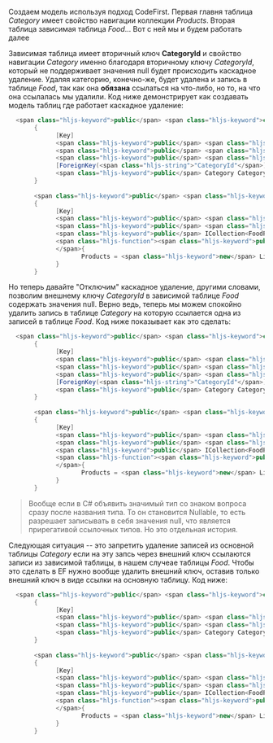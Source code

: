 Создаем модель используя подход CodeFirst. Первая главня таблица *Category* имеет свойство навигации коллекции *Products*. Вторая таблица зависимая таблица *Food*... Вот с ней мы и будем работать далее

Зависимая таблица имеет вторичный ключ **CategoryId** и свойство навигации *Category* именно благодаря вторичному ключу *CategoryId*, который не поддерживает значения null будет происходить каскадное удаление. Удаляя категорию, конечно-же, будет удалена и запись в таблице *Food*, так как она **обязана** ссылаться на что-либо, но то, на что она ссылалась мы удалили. Код ниже демонстрирует как создавать модель таблиц где работает каскадное удаление:

```csharp
  <span class="hljs-keyword">public</span> <span class="hljs-keyword">class</span> <span class="hljs-title">Food</span>
       {
             [Key]
             <span class="hljs-keyword">public</span> <span class="hljs-keyword">int</span> Id { <span class="hljs-keyword">get</span>; <span class="hljs-keyword">set</span>; }
             <span class="hljs-keyword">public</span> <span class="hljs-keyword">string</span> Name { <span class="hljs-keyword">get</span>; <span class="hljs-keyword">set</span>; }
             <span class="hljs-keyword">public</span> <span class="hljs-keyword">int</span> CategoryId { <span class="hljs-keyword">get</span>; <span class="hljs-keyword">set</span>; }
             [ForeignKey(<span class="hljs-string">"CategoryId"</span>)]
             <span class="hljs-keyword">public</span> Category Category { <span class="hljs-keyword">get</span>; <span class="hljs-keyword">set</span>; }
       }
 
       <span class="hljs-keyword">public</span> <span class="hljs-keyword">class</span> <span class="hljs-title">Category</span>
       {
             [Key]
             <span class="hljs-keyword">public</span> <span class="hljs-keyword">int</span> Id { <span class="hljs-keyword">get</span>; <span class="hljs-keyword">set</span>; }
             <span class="hljs-keyword">public</span> <span class="hljs-keyword">string</span> Name { <span class="hljs-keyword">get</span>; <span class="hljs-keyword">set</span>; }
             <span class="hljs-keyword">public</span> ICollection<FoodProduct> Products { <span class="hljs-keyword">get</span>; <span class="hljs-keyword">set</span>; }
             <span class="hljs-function"><span class="hljs-keyword">public</span> <span class="hljs-title">Category</span><span class="hljs-params">()</span>
             </span>{
                    Products = <span class="hljs-keyword">new</span> List<FoodProduct>();
             }
       }

```

Но теперь давайте "Отключим" каскадное удаление, другими словами, позволим внешнему ключу *CategoryId* в зависимой таблице *Food* содержать значения null. Верно ведь, теперь мы можем спокойно удалить запись в таблице *Category* на которую ссылается одна из записей в таблице *Food*. Код ниже показывает как это сделать:

```csharp
  <span class="hljs-keyword">public</span> <span class="hljs-keyword">class</span> <span class="hljs-title">Food</span>
       {
             [Key]
             <span class="hljs-keyword">public</span> <span class="hljs-keyword">int</span> Id { <span class="hljs-keyword">get</span>; <span class="hljs-keyword">set</span>; }
             <span class="hljs-keyword">public</span> <span class="hljs-keyword">string</span> Name { <span class="hljs-keyword">get</span>; <span class="hljs-keyword">set</span>; }
             <span class="hljs-keyword">public</span> <span class="hljs-keyword">int</span>? CategoryId { <span class="hljs-keyword">get</span>; <span class="hljs-keyword">set</span>; }
             [ForeignKey(<span class="hljs-string">"CategoryId"</span>)]
             <span class="hljs-keyword">public</span> Category Category { <span class="hljs-keyword">get</span>; <span class="hljs-keyword">set</span>; }
       }
 
       <span class="hljs-keyword">public</span> <span class="hljs-keyword">class</span> <span class="hljs-title">Category</span>
       {
             [Key]
             <span class="hljs-keyword">public</span> <span class="hljs-keyword">int</span> Id { <span class="hljs-keyword">get</span>; <span class="hljs-keyword">set</span>; }
             <span class="hljs-keyword">public</span> <span class="hljs-keyword">string</span> Name { <span class="hljs-keyword">get</span>; <span class="hljs-keyword">set</span>; }
             <span class="hljs-keyword">public</span> ICollection<FoodProduct> Products { <span class="hljs-keyword">get</span>; <span class="hljs-keyword">set</span>; }
             <span class="hljs-function"><span class="hljs-keyword">public</span> <span class="hljs-title">Category</span><span class="hljs-params">()</span>
             </span>{
                    Products = <span class="hljs-keyword">new</span> List<FoodProduct>();
             }
       }

```

> Вообще если в C# объявить значимый тип со знаком вопроса сразу после названия типа. То он становится Nullable, то есть разрешает записывать в себя значения null, что является прирегативой ссылочных типов. Но это отдельная история.

Следующая ситуация -- это запретить удаление записей из основной таблицы *Category* если на эту запсь через внешний ключ ссылаются записи из зависимой таблицы, в нашем случеае таблицы *Food*. Чтобы это сделать в EF нужно вообще удалить внешний ключ, оставив только внешний ключ в виде ссылки на основную таблицу. Код ниже:

```csharp
  <span class="hljs-keyword">public</span> <span class="hljs-keyword">class</span> <span class="hljs-title">Food</span>
       {
             [Key]
             <span class="hljs-keyword">public</span> <span class="hljs-keyword">int</span> Id { <span class="hljs-keyword">get</span>; <span class="hljs-keyword">set</span>; }
             <span class="hljs-keyword">public</span> <span class="hljs-keyword">string</span> Name { <span class="hljs-keyword">get</span>; <span class="hljs-keyword">set</span>; }
             <span class="hljs-keyword">public</span> Category Category { <span class="hljs-keyword">get</span>; <span class="hljs-keyword">set</span>; }
       }
 
       <span class="hljs-keyword">public</span> <span class="hljs-keyword">class</span> <span class="hljs-title">Category</span>
       {
             [Key]
             <span class="hljs-keyword">public</span> <span class="hljs-keyword">int</span> Id { <span class="hljs-keyword">get</span>; <span class="hljs-keyword">set</span>; }
             <span class="hljs-keyword">public</span> <span class="hljs-keyword">string</span> Name { <span class="hljs-keyword">get</span>; <span class="hljs-keyword">set</span>; }
             <span class="hljs-keyword">public</span> ICollection<FoodProduct> Products { <span class="hljs-keyword">get</span>; <span class="hljs-keyword">set</span>; }
             <span class="hljs-function"><span class="hljs-keyword">public</span> <span class="hljs-title">Category</span><span class="hljs-params">()</span>
             </span>{
                    Products = <span class="hljs-keyword">new</span> List<FoodProduct>();
             }
       }

```
